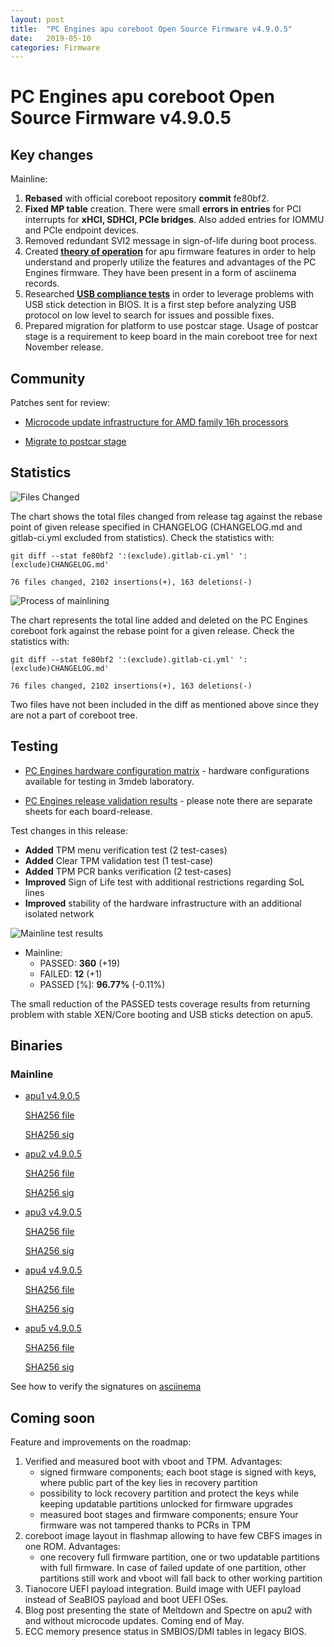 ```yaml
---
layout: post
title:  "PC Engines apu coreboot Open Source Firmware v4.9.0.5"
date:   2019-05-10
categories: Firmware
---
```

# PC Engines apu coreboot Open Source Firmware v4.9.0.5

## Key changes

Mainline:

1. **Rebased** with official coreboot repository **commit** fe80bf2.
2. **Fixed MP table** creation. There were small **errors in entries** for PCI
   interrupts for **xHCI, SDHCI, PCIe bridges**. Also added entries for IOMMU
   and PCIe endpoint devices.
3. Removed redundant SVI2 message in sign-of-life during boot process.
4. Created **[theory of operation](https://github.com/pcengines/apu2-documentation/blob/master/docs/theory-of-operation.md)**
   for apu firmware features in order to help understand and properly utilize
   the features and advantages of the PC Engines firmware. They have been
   present in a form of asciinema records.
5. Researched **[USB compliance tests](https://github.com/pcengines/apu2-documentation/blob/master/docs/research/USB_compliance_test.md)**
   in order to leverage problems with USB stick detection in BIOS. It is a
   first step before analyzing USB protocol on low level to search for issues
   and possible fixes.
6. Prepared migration for platform to use postcar stage. Usage of postcar stage
   is a requirement to keep board in the main coreboot tree for next November
   release.

## Community

Patches sent for review:

* [Microcode update infrastructure for AMD family 16h processors](https://review.coreboot.org/c/coreboot/+/29272)

* [Migrate to postcar stage](https://review.coreboot.org/c/coreboot/+/32363)

## Statistics

![Files Changed](https://cloud.3mdeb.com/index.php/s/ysXTSd8kW5HX2b2/preview)

The chart shows the total files changed from release tag against the rebase
point of given release specified in CHANGELOG (CHANGELOG.md and gitlab-ci.yml
excluded from statistics). Check the statistics with:

```
git diff --stat fe80bf2 ':(exclude).gitlab-ci.yml' ':(exclude)CHANGELOG.md'
```

`76 files changed, 2102 insertions(+), 163 deletions(-)`

![Process of mainlining](https://cloud.3mdeb.com/index.php/s/yjJAC5m3m6DJBLF/preview)

The chart represents the total line added and deleted on the PC Engines
coreboot fork against the rebase point for a given release. Check the
statistics with:

```
git diff --stat fe80bf2 ':(exclude).gitlab-ci.yml' ':(exclude)CHANGELOG.md'
```

`76 files changed, 2102 insertions(+), 163 deletions(-)`

Two files have not been included in the diff as mentioned above since they are
not a part of coreboot tree.

## Testing

* [PC Engines hardware configuration matrix](https://cloud.3mdeb.com/index.php/s/wRi33Zo5sdgbpWn/preview) - hardware configurations available for testing in 3mdeb laboratory.

* [PC Engines release validation results](https://3mdeb.us16.list-manage.com/track/click?u=fce95b885fc13fbf1db611816&id=96d9b426c0&e=16ffa34a09) - please note there are separate sheets for each board-release.

Test changes in this release:

* **Added** TPM menu verification test (2 test-cases)
* **Added** Clear TPM validation test (1 test-case)
* **Added** TPM PCR banks verification (2 test-cases)
* **Improved** Sign of Life test with additional restrictions regarding SoL lines
* **Improved** stability of the hardware infrastructure with an additional
  isolated network

![Mainline test results](https://cloud.3mdeb.com/index.php/s/yR6BYof9fAKXFd2/preview)

* Mainline:
  * PASSED: **360** (+19)
  * FAILED: **12** (+1)
  * PASSED [%]: **96.77%** (-0.11%)

The small reduction of the PASSED tests coverage results from returning problem
with stable XEN/Core booting and USB sticks detection on apu5.

## Binaries

### Mainline

* [apu1 v4.9.0.5](https://3mdeb.com/open-source-firmware/pcengines/apu1/apu1_v4.9.0.5.rom)

  [SHA256 file](https://3mdeb.com/open-source-firmware/pcengines/apu1/apu1_v4.9.0.5.SHA256)

  [SHA256 sig](https://3mdeb.com/open-source-firmware/pcengines/apu1/apu1_v4.9.0.5.SHA256.sig)

* [apu2 v4.9.0.5](https://3mdeb.com/open-source-firmware/pcengines/apu2/apu2_v4.9.0.5.rom)

  [SHA256 file](https://3mdeb.com/open-source-firmware/pcengines/apu2/apu2_v4.9.0.5.SHA256)

  [SHA256 sig](https://3mdeb.com/open-source-firmware/pcengines/apu2/apu2_v4.9.0.5.SHA256.sig)

* [apu3 v4.9.0.5](https://3mdeb.com/open-source-firmware/pcengines/apu3/apu3_v4.9.0.5.rom)

  [SHA256 file](https://3mdeb.com/open-source-firmware/pcengines/apu3/apu3_v4.9.0.5.SHA256)

  [SHA256 sig](https://3mdeb.com/open-source-firmware/pcengines/apu3/apu3_v4.9.0.5.SHA256.sig)

* [apu4 v4.9.0.5](https://3mdeb.com/open-source-firmware/pcengines/apu4/apu4_v4.9.0.5.rom)

  [SHA256 file](https://3mdeb.com/open-source-firmware/pcengines/apu4/apu4_v4.9.0.5.SHA256)

  [SHA256 sig](https://3mdeb.com/open-source-firmware/pcengines/apu4/apu4_v4.9.0.5.SHA256.sig)

* [apu5 v4.9.0.5](https://3mdeb.com/open-source-firmware/pcengines/apu5/apu5_v4.9.0.5.rom)

  [SHA256 file](https://3mdeb.com/open-source-firmware/pcengines/apu5/apu5_v4.9.0.5.SHA256)

  [SHA256 sig](https://3mdeb.com/open-source-firmware/pcengines/apu5/apu5_v4.9.0.5.SHA256.sig)

See how to verify the signatures on [asciinema](https://asciinema.org/a/227035)

[1]: https://en.wikipedia.org/wiki/ROCA_vulnerability
[2]: https://github.com/pcengines/apu2-documentation/blob/master/docs/research/ROCA.md
[3]: https://github.com/pcengines/apu2-documentation/blob/master/docs/os-status.md

## Coming soon

Feature and improvements on the roadmap:

1. Verified and measured boot with vboot and TPM. Advantages:
   - signed firmware components; each boot stage is signed with keys, where
     public part of the key lies in recovery partition
   - possibility to lock recovery partition and protect the keys while keeping
     updatable partitions unlocked for firmware upgrades
   - measured boot stages and firmware components; ensure Your firmware was not
     tampered thanks to PCRs in TPM
2. coreboot image layout in flashmap allowing to have few CBFS images in one
   ROM. Advantages:
   - one recovery full firmware partition, one or two updatable
     partitions with full firmware. In case of failed update of one partition,
     other partitions still work and vboot will fall back to other working
     partition
3. Tianocore UEFI payload integration. Build image with UEFI payload instead of
   SeaBIOS payload and boot UEFI OSes.
4. Blog post presenting the state of Meltdown and Spectre on apu2 with and
   without microcode updates. Coming end of May.
5. ECC memory presence status in SMBIOS/DMI tables in legacy BIOS.
